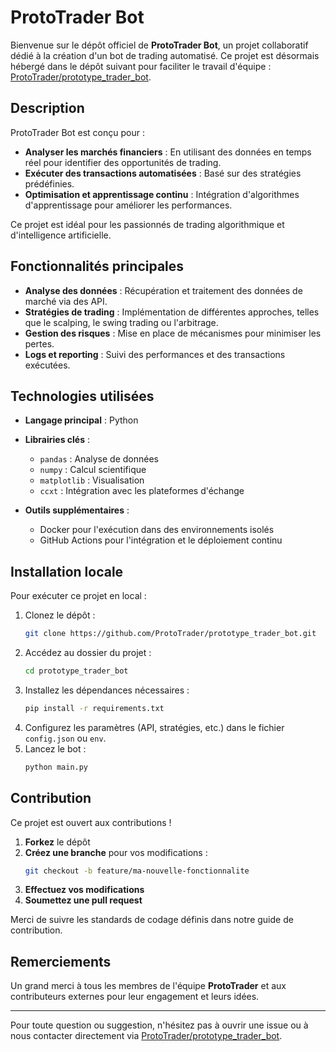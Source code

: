 # ProtoTrader Bot

Bienvenue sur le dépôt officiel de **ProtoTrader Bot**, un projet collaboratif dédié à la création d'un bot de trading automatisé. Ce projet est désormais hébergé dans le dépôt suivant pour faciliter le travail d'équipe : [ProtoTrader/prototype_trader_bot](https://github.com/ProtoTrader/prototype_trader_bot).

## Description

ProtoTrader Bot est conçu pour :

- **Analyser les marchés financiers** : En utilisant des données en temps réel pour identifier des opportunités de trading.
- **Exécuter des transactions automatisées** : Basé sur des stratégies prédéfinies.
- **Optimisation et apprentissage continu** : Intégration d'algorithmes d'apprentissage pour améliorer les performances.

Ce projet est idéal pour les passionnés de trading algorithmique et d'intelligence artificielle.

## Fonctionnalités principales

- **Analyse des données** : Récupération et traitement des données de marché via des API.
- **Stratégies de trading** : Implémentation de différentes approches, telles que le scalping, le swing trading ou l'arbitrage.
- **Gestion des risques** : Mise en place de mécanismes pour minimiser les pertes.
- **Logs et reporting** : Suivi des performances et des transactions exécutées.

## Technologies utilisées

- **Langage principal** : Python
- **Librairies clés** :
  - `pandas` : Analyse de données
  - `numpy` : Calcul scientifique
  - `matplotlib` : Visualisation
  - `ccxt` : Intégration avec les plateformes d'échange

- **Outils supplémentaires** :
  - Docker pour l'exécution dans des environnements isolés
  - GitHub Actions pour l'intégration et le déploiement continu

## Installation locale

Pour exécuter ce projet en local :

1. Clonez le dépôt :
   ```bash
   git clone https://github.com/ProtoTrader/prototype_trader_bot.git
   ```
2. Accédez au dossier du projet :
   ```bash
   cd prototype_trader_bot
   ```
3. Installez les dépendances nécessaires :
   ```bash
   pip install -r requirements.txt
   ```
4. Configurez les paramètres (API, stratégies, etc.) dans le fichier `config.json` ou `env`.
5. Lancez le bot :
   ```bash
   python main.py
   ```

## Contribution

Ce projet est ouvert aux contributions !

1. **Forkez** le dépôt
2. **Créez une branche** pour vos modifications :
   ```bash
   git checkout -b feature/ma-nouvelle-fonctionnalite
   ```
3. **Effectuez vos modifications**
4. **Soumettez une pull request**

Merci de suivre les standards de codage définis dans notre guide de contribution.

## Remerciements

Un grand merci à tous les membres de l'équipe **ProtoTrader** et aux contributeurs externes pour leur engagement et leurs idées.

---

Pour toute question ou suggestion, n'hésitez pas à ouvrir une issue ou à nous contacter directement via [ProtoTrader/prototype_trader_bot](https://github.com/ProtoTrader/prototype_trader_bot).
